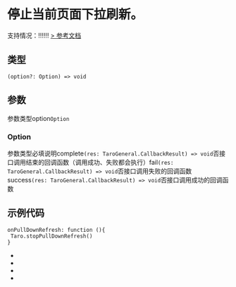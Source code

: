 # 停止当前页面下拉刷新。
支持情况：!!!!!!
[> 参考文档
](https://developers.weixin.qq.com/miniprogram/dev/api/ui/pull-down-refresh/wx.stopPullDownRefresh.html)
## 类型[​](stopPullDownRefresh.html#类型)
```tsx
(option?: Option) => void
```

## 参数[​](stopPullDownRefresh.html#参数)
参数类型option`Option`
### Option[​](stopPullDownRefresh.html#option)
参数类型必填说明complete`(res: TaroGeneral.CallbackResult) => void`否接口调用结束的回调函数（调用成功、失败都会执行）fail`(res: TaroGeneral.CallbackResult) => void`否接口调用失败的回调函数success`(res: TaroGeneral.CallbackResult) => void`否接口调用成功的回调函数
## 示例代码[​](stopPullDownRefresh.html#示例代码)
```tsx
onPullDownRefresh: function (){
 Taro.stopPullDownRefresh()
}
```

- 
- 

- 

-

